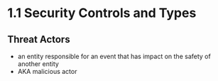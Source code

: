 # 1.1 Security Controls and Types 

## Threat Actors
- an entity responsible for an event that has impact on the safety of another entity
- AKA malicious actor


